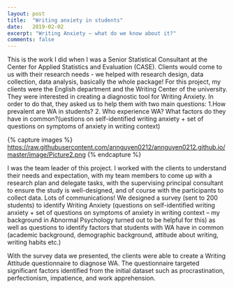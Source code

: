 ```yaml
---
layout: post
title:  "Writing anxiety in students"
date:   2019-02-02
excerpt: "Writing Anxiety – what do we know about it?"
comments: false
---
```


This is the work I did when I was a Senior Statistical Consultant at the Center for Applied Statistics and Evaluation (CASE). Clients would come to us with their research needs - we helped with research design, data collection, data analysis, basically the whole package! For this project, my clients were the English department and the Writing Center of the university. They were interested in creating a diagnostic tool for Writing Anxiety. In order to do that, they asked us to help them with two main questions:
1.How prevalent are WA in students?
2. Who experience WA? What factors do they have in common?(uestions on self-identified writing anxiety + set of questions on symptoms of anxiety in writing context)

{% capture images %}
https://raw.githubusercontent.com/annguyen0212/annguyen0212.github.io/master/image/Picture2.png
{% endcapture %}

I was the team leader of this project. I worked with the clients to understand their needs and expectation, with my team members to come up with a research plan and delegate tasks, with the supervising principal consultant to ensure the study is well-designed, and of course with the participants to collect data. Lots of communications! We designed a survey (sent to 200 students) to identify Writing Anxiety (questions on self-identified writing anxiety + set of questions on symptoms of anxiety in writing context – my background in Abnormal Psychology turned out to be helpful for this) as well as questions to identify factors that students with WA have in common (academic background, demographic background, attitude about writing, writing habits etc.)

With the survey data we presented, the clients were able to create a Writing Attitude questionnaire to diagnose WA. The questionnaire targeted significant factors identified from the initial dataset such as procrastination, perfectionism, impatience, and work apprehension. 


